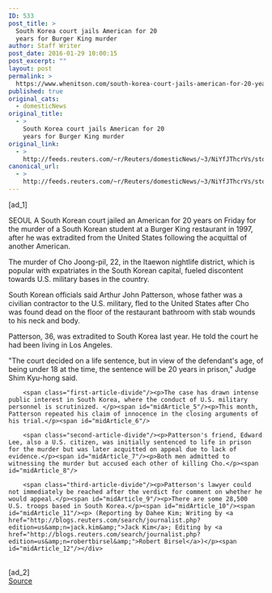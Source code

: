 ```yaml
---
ID: 533
post_title: >
  South Korea court jails American for 20
  years for Burger King murder
author: Staff Writer
post_date: 2016-01-29 10:00:15
post_excerpt: ""
layout: post
permalink: >
  https://www.whenitson.com/south-korea-court-jails-american-for-20-years-for-burger-king-murder/
published: true
original_cats:
  - domesticNews
original_title:
  - >
    South Korea court jails American for 20
    years for Burger King murder
original_link:
  - >
    http://feeds.reuters.com/~r/Reuters/domesticNews/~3/NiYfJThcrVs/story01.htm
canonical_url:
  - >
    http://feeds.reuters.com/~r/Reuters/domesticNews/~3/NiYfJThcrVs/story01.htm
---
```

 [ad_1]
<br><div id="articleText">
<span id="midArticle_start"/>

<span class="focusParagraph" readability="5"><p><span class="articleLocation">SEOUL</span> A South Korean court jailed an American for 20 years on Friday for the murder of a South Korean student at a Burger King restaurant in 1997, after he was extradited from the United States following the acquittal of another American.</p></span><span id="midArticle_0"/><p>The murder of Cho Joong-pil, 22, in the Itaewon nightlife district, which is popular with expatriates in the South Korean capital, fueled discontent towards U.S. military bases in the country.</p><span id="midArticle_1"/><p>South Korean officials said Arthur John Patterson, whose father was a civilian contractor to the U.S. military, fled to the United States after Cho was found dead on the floor of the restaurant bathroom with stab wounds to his neck and body.</p><span id="midArticle_2"/><p>Patterson, 36, was extradited to South Korea last year. He told the court he had been living in Los Angeles.</p><span id="midArticle_3"/><p>"The court decided on a life sentence, but in view of the defendant's age, of being under 18 at the time, the sentence will be 20 years in prison," Judge Shim Kyu-hong said.</p><span id="midArticle_4"/>
        
        <span class="first-article-divide"/><p>The case has drawn intense public interest in South Korea, where the conduct of U.S. military personnel is scrutinized. </p><span id="midArticle_5"/><p>This month, Patterson repeated his claim of innocence in the closing arguments of his trial.</p><span id="midArticle_6"/>
        
        <span class="second-article-divide"/><p>Patterson's friend, Edward Lee, also a U.S. citizen, was initially sentenced to life in prison for the murder but was later acquitted on appeal due to lack of evidence.</p><span id="midArticle_7"/><p>Both men admitted to witnessing the murder but accused each other of killing Cho.</p><span id="midArticle_8"/>
        
        <span class="third-article-divide"/><p>Patterson's lawyer could not immediately be reached after the verdict for comment on whether he would appeal.</p><span id="midArticle_9"/><p>There are some 28,500 U.S. troops based in South Korea.</p><span id="midArticle_10"/><span id="midArticle_11"/><p> (Reporting by Dahee Kim; Writing by <a href="http://blogs.reuters.com/search/journalist.php?edition=us&amp;n=jack.kim&amp;">Jack Kim</a>; Editing by <a href="http://blogs.reuters.com/search/journalist.php?edition=us&amp;n=robertbirsel&amp;">Robert Birsel</a>)</p><span id="midArticle_12"/></div>
<br>[ad_2]
<br><a href="http://feeds.reuters.com/~r/Reuters/domesticNews/~3/NiYfJThcrVs/story01.htm">Source </a>